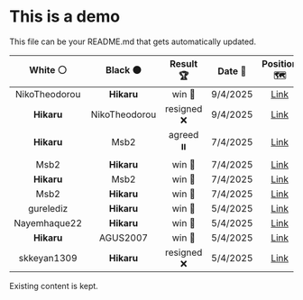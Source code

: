# This is a demo

This file can be your README.md that gets automatically updated.

<!--START_SECTION:chessStats-->
<!-- Automatically generated with https://github.com/Balastrong/chess-stats-action -->

| White ⚪ | Black ⚫ | Result 🏆 | Date 📅 | Position 🗺️ |
|:---:|:---:|:---:|:---:|:---:|
| NikoTheodorou | **Hikaru** | win 🥇 | 9/4/2025 | <a href="http://www.ee.unb.ca/cgi-bin/tervo/fen.pl?select=3k4/pQb1p3/1n1q2p1/2p3Pp/7P/2PB3P/PPK1P3/5rB1 b - - 11 28">Link</a> |
| **Hikaru** | NikoTheodorou | resigned ❌ | 9/4/2025 | <a href="http://www.ee.unb.ca/cgi-bin/tervo/fen.pl?select=8/pk4P1/1p3Bq1/2p1P3/5K1p/PP6/8/8 w - - 0 49">Link</a> |
| **Hikaru** | Msb2 | agreed ⏸️ | 7/4/2025 | <a href="http://www.ee.unb.ca/cgi-bin/tervo/fen.pl?select=8/7k/7p/2R5/8/1r2NKnP/8/8 b - - 1 50">Link</a> |
| Msb2 | **Hikaru** | win 🥇 | 7/4/2025 | <a href="http://www.ee.unb.ca/cgi-bin/tervo/fen.pl?select=8/8/8/5n1P/4k3/5p2/5K2/8 w - - 1 56">Link</a> |
| **Hikaru** | Msb2 | win 🥇 | 7/4/2025 | <a href="http://www.ee.unb.ca/cgi-bin/tervo/fen.pl?select=8/7P/3bP3/8/4k1p1/8/4K3/8 b - - 0 50">Link</a> |
| Msb2 | **Hikaru** | win 🥇 | 7/4/2025 | <a href="http://www.ee.unb.ca/cgi-bin/tervo/fen.pl?select=1nr2bkr/pp2pp1p/2b1q1p1/2pn4/5P2/NPPP4/2Q1B1PP/N1R1BRK1 w kq - 1 11">Link</a> |
| gurelediz | **Hikaru** | win 🥇 | 5/4/2025 | <a href="http://www.ee.unb.ca/cgi-bin/tervo/fen.pl?select=8/5pk1/5pp1/2R4p/1pP4P/pPr3P1/Pr3P2/1KR5 w - - 5 37">Link</a> |
| Nayemhaque22 | **Hikaru** | win 🥇 | 5/4/2025 | <a href="http://www.ee.unb.ca/cgi-bin/tervo/fen.pl?select=8/p5kp/2P3p1/8/2K2p2/8/7P/5r2 w - - 1 39">Link</a> |
| **Hikaru** | AGUS2007 | win 🥇 | 5/4/2025 | <a href="http://www.ee.unb.ca/cgi-bin/tervo/fen.pl?select=rn5Q/1p2N1pk/2p1b1Np/7q/3p4/p2P4/PPPB2PP/R5K1 b - - 1 26">Link</a> |
| skkeyan1309 | **Hikaru** | resigned ❌ | 5/4/2025 | <a href="http://www.ee.unb.ca/cgi-bin/tervo/fen.pl?select=8/5p2/p2p3k/P1PP1p2/5P1K/8/8/8 b - - 0 38">Link</a> |

<!--END_SECTION:chessStats-->

Existing content is kept.
